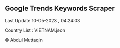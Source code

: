 

## Google Trends Keywords Scraper 
 
Last Update 10-05-2023 , 04:24:03

Country List :
VIETNAM.json



© Abdul Muttaqin 
